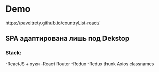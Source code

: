 # Demo

https://paveltrety.github.io/countryList-react/

## SPA адаптирована лишь под Dekstop



### Stack:

-ReactJS + хуки
-React Router
-Redux
-Redux thunk
Axios
classnames


